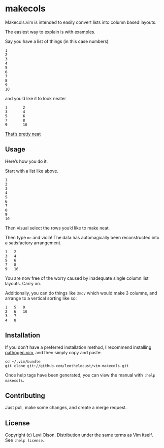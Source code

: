 makecols
========

Makecols.vim is intended to easily convert lists into column based
layouts.

The easiest way to explain is with examples.

Say you have a list of things (in this case numbers)

    1
    2
    3
    4
    5
    6
    7
    8
    9
    10

and you’d like it to look neater

    1       2
    3       4
    5       6
    7       8
    9       10

[That’s pretty neat](https://www.youtube.com/watch?v=Hm3JodBR-vs&feature=youtu.be&t=25s)


Usage
-----
Here’s how you do it.

Start with a list like above.
    
    1
    2
    3
    4
    5
    6
    7
    8
    9
    10

Then visual select the rows you’d like to make neat.

Then type ```mc``` and viola! The data has automagically been reconstructed
into a satisfactory arrangement.


    1   2
    3   4
    5   6
    7   8
    9   10

You are now free of the worry caused by inadequate single column list layouts. Carry on.

Additionally, you can do things like ```3mcv``` which would make 3 columns, and arrange to a vertical sorting like so:

    1   5   9
    2   6   10
    3   7
    4   8

Installation
------------

If you don't have a preferred installation method, I recommend
installing [pathogen.vim](https://github.com/tpope/vim-pathogen), and
then simply copy and paste:

    cd ~/.vim/bundle
    git clone git://github.com/leothelocust/vim-makecols.git

Once help tags have been generated, you can view the manual with
`:help makecols`.

Contributing
------------

Just pull, make some changes, and create a merge request.

License
-------

Copyright (c) Levi Olson. Distribution under the same terms as Vim itself.
See `:help license`.
